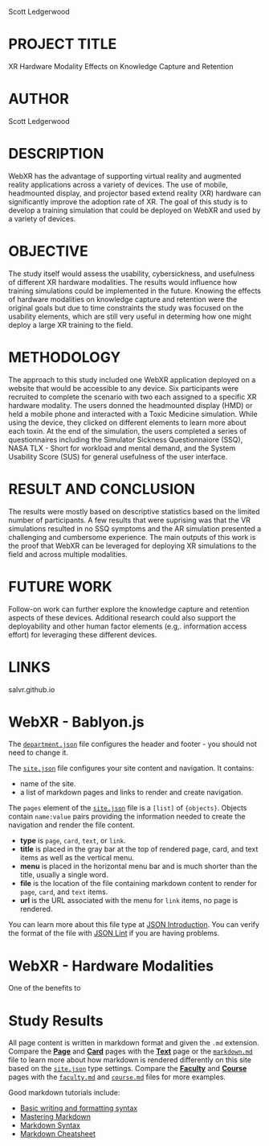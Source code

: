 
Scott Ledgerwood

# PROJECT TITLE

XR Hardware Modality Effects on Knowledge Capture and Retention

# AUTHOR
Scott Ledgerwood 

# DESCRIPTION
WebXR has the advantage of supporting virtual reality and augmented reality applications across a variety of devices. The use of mobile, headmounted display, and projector based extend reality (XR) hardware can significantly improve the adoption rate of XR. The goal of this study is to develop a training simulation that could be deployed on WebXR and used by a variety of devices. 


# OBJECTIVE
The study itself would assess the usability, cybersickness, and usefulness of different XR hardware modalities. The results would influence how training simulations could be implemented in the future. Knowing the effects of hardware modalities on knowledge capture and retention were the original goals but due to time constraints the study was focused on the usability elements, which are still very useful in determing how one might deploy a large XR training to the field. 

# METHODOLOGY
The approach to this study included one WebXR application deployed on a website that would be accessible to any device. Six participants were recruited to complete the scenario with two each assigned to a specific XR hardware modality. The users donned the headmounted display (HMD) or held a mobile phone and interacted with a Toxic Medicine simulation. While using the device, they clicked on different elements to learn more about each toxin. At the end of the simulation, the users completed a series of questionnaires including the Simulator Sickness Questionnaiore (SSQ), NASA TLX - Short for workload and mental demand, and the System Usability Score (SUS) for general usefulness of the user interface. 

# RESULT AND CONCLUSION
The results were mostly based on descriptive statistics based on the limited number of participants. A few results that were suprising was that the VR simulations resulted in no SSQ symptoms and the AR simulation presented a challenging and cumbersome experience. The main outputs of this work is the proof that WebXR can be leveraged for deploying XR simulations to the field and across multiple modalities. 

# FUTURE WORK
Follow-on work can further explore the knowledge capture and retention aspects of these devices. Additional research could also support the deployability and other human factor elements (e.g,. information access effort) for leveraging these different devices. 

# LINKS
salvr.github.io










# WebXR - Bablyon.js
The [`department.json`](#/dept) file configures the header and footer - you should not need to change it.

The [`site.json`](#/site) file configures your site content and navigation.
It contains:
* name of the site.
* a list of markdown pages and links to render and create navigation.

The `pages` element of the [`site.json`](#/site) file is a `[list]` of `{objects}`.
Objects contain `name:value` pairs providing the information needed to create the navigation and render the file content.
* **type** is `page`, `card`, `text`, or `link`.
* **title** is placed in the gray bar at the top of rendered page, card, and text items as well as the vertical menu.
* **menu** is placed in the horizontal menu bar and is much shorter than the title, usually a single word.
* **file** is the location of the file containing markdown content to render for `page`, `card`, and `text` items.
* **url** is the URL associated with the menu for `link` items, no page is rendered.

You can learn more about this file type at [JSON Introduction](https://www.w3schools.com/js/js_json_intro.asp).
You can verify the format of the file with [JSON Lint](http://jsonlint.com) if you are having problems.

# WebXR - Hardware Modalities
One of the benefits to 


# Study Results 
All page content is written in markdown format and given the `.md` extension.
Compare the [**Page**](#/page) and [**Card**](#/card) pages with the [**Text**](#/text) page or the [`markdown.md`](#/markdown) file to learn more about how markdown is rendered differently on this site based on the [`site.json`](#/site) type settings.
Compare the [**Faculty**](#/faculty) and [**Course**](#/course) pages with the [`faculty.md`](#/faculty) and [`course.md`](#/course) files for more examples.

Good markdown tutorials include:
* [Basic writing and formatting syntax](https://help.github.com/articles/basic-writing-and-formatting-syntax/)
* [Mastering Markdown](http://guides.github.com)
* [Markdown Syntax](https://guides.github.com/pdfs/markdown-cheatsheet-online.pdf)
* [Markdown Cheatsheet](https://github.com/adam-p/markdown-here/wiki/Markdown-Cheatsheet)

